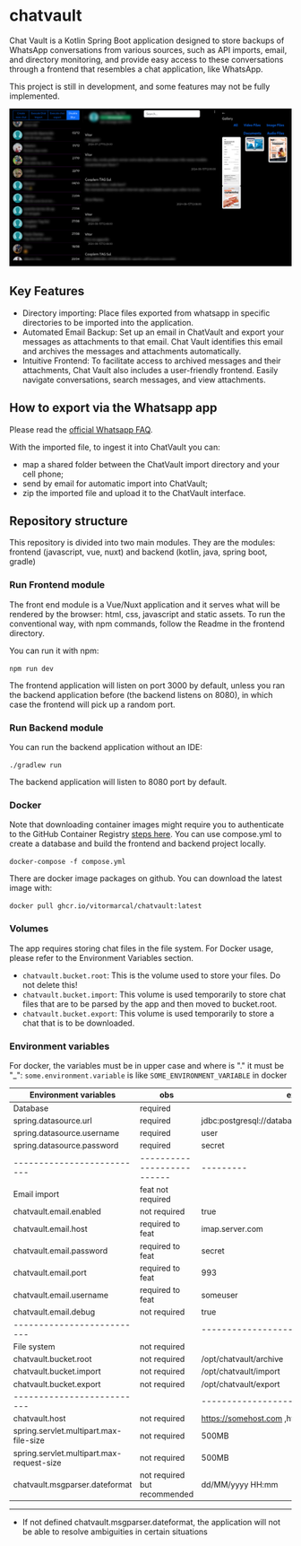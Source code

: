 # chatvault

Chat Vault is a Kotlin Spring Boot application designed to store backups of WhatsApp conversations from various sources, such as API imports, email, and directory monitoring, and provide easy access to these conversations through a frontend that resembles a chat application, like WhatsApp.

This project is still in development, and some features may not be fully implemented.

![A screenshot of the ChatVault interface displays a blur effect applied to the message text. On the left, there is an area with the list of chats, each accompanied by its corresponding profile picture. In the center, the open chat shows the visible content of the messages. On the right, the chat's image gallery is visible, showing the thumbnails of the images available in the gallery.](doc/chatvault-blur-enabled.png)

## Key Features
* Directory importing: Place files exported from whatsapp in specific directories to be imported into the application.
* Automated Email Backup: Set up an email in ChatVault and export your messages as attachments to that email. Chat Vault identifies this email and archives the messages and attachments automatically.
* Intuitive Frontend: To facilitate access to archived messages and their attachments, Chat Vault also includes a user-friendly frontend. Easily navigate conversations, search messages, and view attachments.

## How to export via the Whatsapp app

Please read the [official Whatsapp FAQ](https://faq.whatsapp.com/1180414079177245/?cms_platform=android).

With the imported file, to ingest it into ChatVault you can:

* map a shared folder between the ChatVault import directory and your cell phone;
* send by email for automatic import into ChatVault;
* zip the imported file and upload it to the ChatVault interface.

## Repository structure

This repository is divided into two main modules. They are the modules: frontend (javascript, vue, nuxt) and backend (kotlin, java, spring boot, gradle)

### Run Frontend module

The front end module is a Vue/Nuxt application and it serves what will be rendered by the browser: html, css, javascript and static assets.
To run the conventional way, with npm commands, follow the Readme in the frontend directory.

You can run it with npm:

`npm run dev`

The frontend application will listen on port 3000 by default, unless you ran the backend application before (the backend listens on 8080), in which case the frontend will pick up a random port.

### Run Backend module

You can run the backend application without an IDE:

`./gradlew run`

The backend application will listen to 8080 port by default.


### Docker

Note that downloading container images might require you to authenticate to the GitHub Container Registry [steps here](https://docs.github.com/en/packages/working-with-a-github-packages-registry/working-with-the-container-registry#authenticating-to-the-container-registry).
You can use compose.yml to create a database and build the frontend and backend project locally.

`docker-compose -f compose.yml`

There are docker image packages on github. You can download the latest image with: 

`docker pull ghcr.io/vitormarcal/chatvault:latest`

### Volumes

The app requires storing chat files in the file system. For Docker usage, please refer to the Environment Variables section.

- `chatvault.bucket.root`: This is the volume used to store your files. Do not delete this!
- `chatvault.bucket.import`: This volume is used temporarily to store chat files that are to be parsed by the app and then moved to bucket.root.
- `chatvault.bucket.export`: This volume is used temporarily to store a chat that is to be downloaded.
    

### Environment variables
For docker,  the variables must be in upper case and where is "." it must be "_":
`some.environment.variable` is like `SOME_ENVIRONMENT_VARIABLE` in docker

| Environment variables                     | obs                          | example                                            |
|-------------------------------------------|------------------------------|----------------------------------------------------|
| Database                                  | required                     |                                                    |
| spring.datasource.url                     | required                     | jdbc:postgresql://database_host:5432/database_name |
| spring.datasource.username                | required                     | user                                               |
| spring.datasource.password                | required                     | secret                                             |
| --------------------------                | --------------------------   | ---------                                          |
| Email import                              | feat not required            |                                                    |
| chatvault.email.enabled                   | not required                 | true                                               |
| chatvault.email.host                      | required  to feat            | imap.server.com                                    |
| chatvault.email.password                  | required  to feat            | secret                                             |
| chatvault.email.port                      | required  to feat            | 993                                                |
| chatvault.email.username                  | required  to feat            | someuser                                           |
| chatvault.email.debug                     | not required                 | true                                               |
| --------------------------                |                              | --------------------------                         |
| File system                               | not required                 |                                                    |
| chatvault.bucket.root                     | not required                 | /opt/chatvault/archive                             |
| chatvault.bucket.import                   | not required                 | /opt/chatvault/import                              |
| chatvault.bucket.export                   | not required                 | /opt/chatvault/export                              |
| --------------------------                |                              | --------------------------                         |
| chatvault.host                            | not required                 | https://somehost.com ,http://localhost:3000        |
| spring.servlet.multipart.max-file-size    | not required                 | 500MB                                              |
| spring.servlet.multipart.max-request-size | not required                 | 500MB                                              |
| chatvault.msgparser.dateformat            | not required but recommended | dd/MM/yyyy HH:mm                                   |
------

* If not defined chatvault.msgparser.dateformat, the application will not be able to resolve ambiguities in certain situations